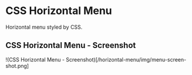 # CSS Horizontal Menu

Horizontal menu styled by CSS.

## CSS Horizontal Menu - Screenshot

!(CSS Horizontal Menu - Screenshot)[/horizontal-menu/img/menu-screen-shot.png]
